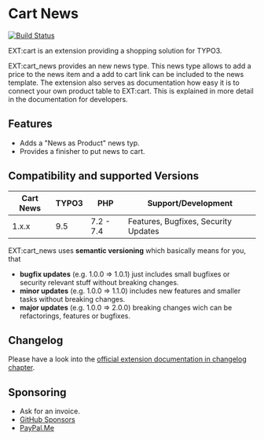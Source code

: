 # Cart News

[![Build Status](https://travis-ci.org/extcode/cart_news.svg?branch=master)](https://travis-ci.org/extcode/cart_news)

EXT:cart is an extension providing a shopping solution for TYPO3.

EXT:cart_news provides an new news type. This news type allows to add a price
to the news item and a add to cart link can be included to the news template.
The extension also serves as documentation how easy it is to connect your own
product table to EXT:cart. This is explained in more detail in the documentation
for developers.

## Features

* Adds a "News as Product" news typ.
* Provides a finisher to put news to cart.

## Compatibility and supported Versions

| Cart News     | TYPO3      | PHP       | Support/Development                                                                      |
| ------------- | ---------- | ----------|------------------------------------------------------------------------------------------|
| 1.x.x         | 9.5        | 7.2 - 7.4 | Features, Bugfixes, Security Updates                                                     |

EXT:cart_news uses **semantic versioning** which basically means for you, that
- **bugfix updates** (e.g. 1.0.0 => 1.0.1) just includes small bugfixes or security relevant stuff without breaking changes.
- **minor updates** (e.g. 1.0.0 => 1.1.0) includes new features and smaller tasks without breaking changes.
- **major updates** (e.g. 1.0.0 => 2.0.0) breaking changes wich can be refactorings, features or bugfixes.

## Changelog

Please have a look into the [official extension documentation in changelog chapter][1].

## Sponsoring

*  Ask for an invoice.
*  [GitHub Sponsors](https://github.com/sponsors/extcode)
*  [PayPal.Me](https://paypal.me/extcart)

[1]: https://docs.typo3.org/typo3cms/extensions/cart_news/stable/Changelog/Index.html
